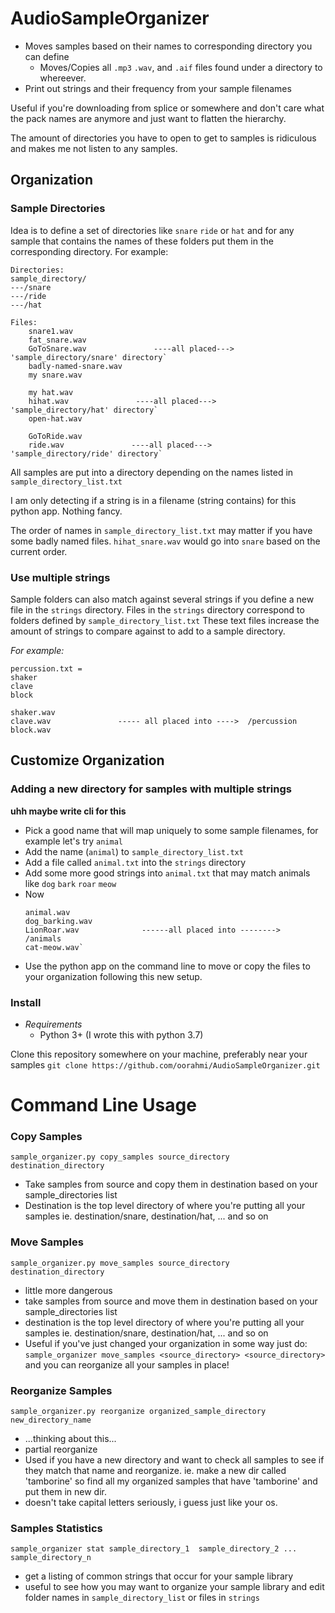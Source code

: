 # AudioSampleOrganizer
* Moves samples based on their names to corresponding directory you can define
  * Moves/Copies all `.mp3` `.wav`, and `.aif` files found under a directory to whereever.
* Print out strings and their frequency from your sample filenames

Useful if you're downloading from splice or somewhere and don't care what the pack names are anymore and just want to flatten the hierarchy.

The amount of directories you have to open to get to samples is ridiculous and makes me not listen to any samples.

## Organization
### Sample Directories
Idea is to define a set of directories like `snare` `ride` or `hat` and for any sample that contains the names of these folders
put them in the corresponding directory.
For example:
```
Directories: 
sample_directory/
---/snare
---/ride 
---/hat

Files:
    snare1.wav 
    fat_snare.wav 
    GoToSnare.wav               ----all placed--->      'sample_directory/snare' directory`
    badly-named-snare.wav 
    my snare.wav  

    my hat.wav  
    hihat.wav               ----all placed--->      'sample_directory/hat' directory`
    open-hat.wav  

    GoToRide.wav  
    ride.wav               ----all placed--->      'sample_directory/ride' directory`
```

All samples are put into a directory depending on the names listed in `sample_directory_list.txt`

I am only detecting if a string is in a filename (string contains) for this python app. Nothing fancy.

The order of names in `sample_directory_list.txt` may matter if you have some badly named files.
`hihat_snare.wav` would go into `snare` based on the current order.

### Use multiple strings
Sample folders can also match against several strings if you define a new file in the `strings` directory.
Files in the `strings` directory correspond to folders defined by `sample_directory_list.txt`
These text files increase the amount of strings to compare against to add to a sample directory.

*For example:*
```
percussion.txt = 
shaker
clave
block

shaker.wav
clave.wav               ----- all placed into ---->  /percussion
block.wav
```

## Customize Organization 
### Adding a new directory for samples with multiple strings
**uhh maybe write cli for this**
- Pick a good name that will map uniquely to some sample filenames, for example let's try `animal`
- Add the name (`animal`) to `sample_directory_list.txt`
- Add a file called `animal.txt` into the `strings` directory
- Add some more good strings into `animal.txt` that may match animals like `dog` `bark` `roar` `meow`
- Now
    ```
    animal.wav 
    dog_barking.wav 
    LionRoar.wav              ------all placed into -------->              /animals
    cat-meow.wav` 
    ```
- Use the python app on the command line to move or copy the files to your organization following this new setup.



### Install
* *Requirements*
    * Python 3+ (I wrote this with python 3.7) 

Clone this repository somewhere on your machine, preferably near your samples 
`git clone https://github.com/oorahmi/AudioSampleOrganizer.git`

# Command Line Usage 


### Copy Samples
```
sample_organizer.py copy_samples source_directory destination_directory
```
 - Take samples from source and copy them in destination based on your sample_directories list 
 - Destination is the top level directory of where you're putting all your samples
    ie. destination/snare, destination/hat, ... and so on

### Move Samples
```
sample_organizer.py move_samples source_directory destination_directory
```
 - little more dangerous
 - take samples from source and move them in destination based on your sample_directories list 
 - destination is the top level directory of where you're putting all your samples
    ie. destination/snare, destination/hat, ... and so on
 - Useful if you've just changed your organization in some way just do: 
    `sample_organizer move_samples <source_directory> <source_directory>`
    and you can reorganize all your samples in place!

### Reorganize Samples
```
sample_organizer.py reorganize organized_sample_directory new_directory_name
```
 - ...thinking about this...
 - partial reorganize
 - Used if you have a new directory and want to check all samples to see if they match that name and reorganize.
   ie. make a new dir called 'tamborine' so find all my organized samples that have 'tamborine' and put them in new dir.
 - doesn't take capital letters seriously, i guess just like your os.

### Samples Statistics
```
sample_organizer stat sample_directory_1  sample_directory_2 ... sample_directory_n
```
 - get a listing of common strings that occur for your sample library 
 - useful to see how you may want to organize your sample library and edit folder names in `sample_directory_list` or files in `strings`

